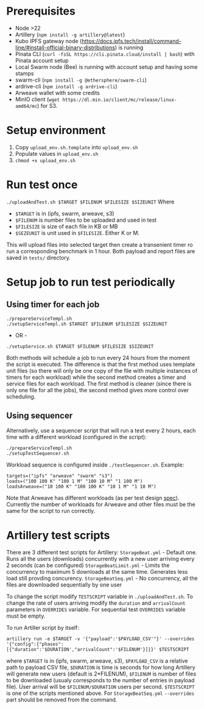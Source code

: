 # Prerequisites

* Node >22
* Artillery (`npm install -g artillery@latest`)
* Kubo IPFS gateway node (https://docs.ipfs.tech/install/command-line/#install-official-binary-distributions) is running
* Pinata CLI (`curl -fsSL https://cli.pinata.cloud/install | bash`) with Pinata account setup
* Local Swarm node (Bee) is running with account setup and having some stamps
* swarm-cli (`npm install -g @ethersphere/swarm-cli`)
* ardrive-cli (`npm install -g ardrive-cli`)
* Arweave wallet with some credits
* MinIO client (`wget https://dl.min.io/client/mc/release/linux-amd64/mc`) for S3.

# Setup environment
1. Copy `upload_env.sh.template` into `upload_env.sh`
1. Populate values in `upload_env.sh`
1. `chmod +x upload_env.sh`

# Run test once
`./uploadAndTest.sh $TARGET $FILENUM $FILESIZE $SIZEUNIT`
Where 
* `$TARGET` is in (ipfs, swarm, arweave, s3)
* `$FILENUM` is number files to be uploaded and used in test
* `$FILESIZE` is size of each file in KB or MB
* `$SEZEUNIT` is unit used in `$FILESIZE`. Either K or M.

This will upload files into selected target then create a transenient timer ro run a corresponding benchmark in 1 hour.
Both payload and report files are saved in `tests/` directory.

# Setup job to run test periodically
## Using timer for each job
```
./prepareServiceTempl.sh
./setupServiceTempl.sh $TARGET $FILENUM $FILESIZE $SIZEUNIT
```
- OR -
```
./setupService.sh $TARGET $FILENUM $FILESIZE $SIZEUNIT
```
Both methods will schedule a job to run every 24 hours from the moment the script is executed. The difference is that the first method uses template unit files (so there will only be one copy of the file with multiple instances of timers for each workload) while the second method creates a timer and service files for each workload. The first method is cleaner (since there is only one file for all the jobs), the second method gives more control over scheduling. 

## Using sequencer
Alternatively, use a sequencer script that will run a test every 2 hours, each time with a different workload (configured in the script):
```
./prepareServiceTempl.sh
./setupTestSequencer.sh
```
Workload sequence is configured inside `./testSequencer.sh`. Example:
```
targets=("ipfs" "arweave" "swarm" "s3")
loads=("100 100 K" "100 1 M" "100 10 M" "1 100 M")
loadsArweave=("10 100 K" "100 100 K" "10 1 M" "1 10 M")
```
Note that Arweave has different workloads (as per test design [spec](spec.md)). Currently the number of workloads for Arweave and other files must be the same for the script to run correctly.

# Artillery test scripts
There are 3 different test scripts for Artillery:
`StorageBeat.yml` - Default one. Runs all the users (downloads) concurrently with a new user arriving every 2 seconds (can be configured)
`StorageBeatLimit.yml` - Limits the concurrency to maximum 5 downloads at the same time. Generates less load still provding concurency.
`StorageBeatSeq.yml` - No concurrency, all the files are downloaded sequentially by one user

To change the script modify `TESTSCRIPT` variable in `./uploadAndTest.sh`.
To change the rate of users arriving modify the `duration` and `arrivalCount` parameters in `OVERRIDES` variable.
For sequential test `OVERRIDES` variable must be empty.

To run Artiller script by itself:
```
artillery run -e $TARGET -v '{"payload":'$PAYLOAD_CSV'"}' --overrides '{"config":{"phases":[{"duration":'$DURATION',"arrivalCount":'$FILENUM'}]}}' $TESTSCRIPT
```
where `$TARGET` is in (ipfs, swarm, arweave, s3), `$PAYLOAD_CSV` is a relative path to payload CSV file, `$DURATION` is time is seconds for how long Artillery will generate new users (default is 2*FILENUM), `$FILENUM` is number of files to be downloaded (usualy corresponds to the number of entries in payload file). User arrival will be `$FILENUM/$DURATION` users per second. `$TESTSCRIPT` is one of the scripts mentioned above. For `StorageBeatSeq.yml` `--overrides` part should be removed from the command.


